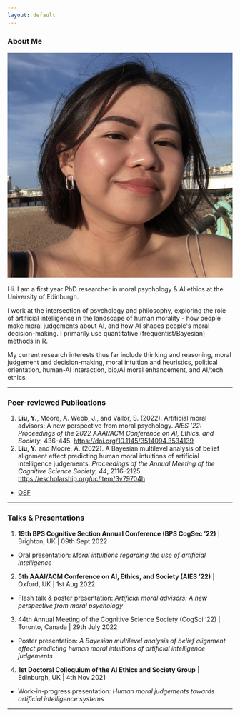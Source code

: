 ```yaml
---
layout: default
---
```


### About Me

<img class="profile-picture" src="web-profile.jpg">

Hi. I am a first year PhD researcher in moral psychology & AI ethics at the University of Edinburgh. 

I work at the intersection of psychology and philosophy, exploring the role of artificial intelligence in the landscape of human morality - how people make moral judgements about AI, and how AI shapes people's moral decision-making. I primarily use quantitative (frequentist/Bayesian) methods in R. 

My current research interests thus far include thinking and reasoning, moral judgement and decision-making, moral intuition and heuristics, political orientation, human-AI interaction, bio/AI moral enhancement, and AI/tech ethics. 

---

### Peer-reviewed Publications

1. **Liu, Y.**, Moore, A. Webb, J., and Vallor, S. (2022). Artificial moral advisors: A new perspective from moral psychology. *AIES ’22: Proceedings of the 2022 AAAI/ACM Conference on AI, Ethics, and Society*, 436-445. https://doi.org/10.1145/3514094.3534139
2. **Liu, Y.** and Moore, A. (2022). A Bayesian multilevel analysis of belief alignment effect predicting human moral intuitions of artificial intelligence judgements. *Proceedings of the Annual Meeting of the Cognitive Science Society*, *44*, 2116–2125. https://escholarship.org/uc/item/3v79704h
* [OSF](https://osf.io/7qjt3/)

---

### Talks & Presentations 

1. **19th BPS Cognitive Section Annual Conference (BPS CogSec ’22)** | Brighton, UK | 09th Sept 2022
* Oral presentation: *Moral intuitions regarding the use of artificial intelligence*
2. **5th AAAI/ACM Conference on AI, Ethics, and Society (AIES ’22)** | Oxford, UK | 1st Aug 2022
* Flash talk & poster presentation: *Artificial moral advisors: A new perspective from moral psychology*
3. 44th Annual Meeting of the Cognitive Science Society (CogSci ’22) | Toronto, Canada | 29th July 2022
* Poster presentation: *A Bayesian multilevel analysis of belief alignment effect predicting human moral intuitions of artificial intelligence judgements*
4. **1st Doctoral Colloquium of the AI Ethics and Society Group** | Edinburgh, UK | 4th Nov 2021
* Work-in-progress presentation: *Human moral judgements towards artificial intelligence systems*

---

